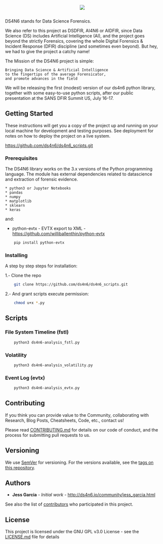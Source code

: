 <!-- PROJECT LOGO -->

<p align="center">
  <a href="https://ds4n6.io">
    <img src="http://ds4n6.io/images/DS4N6.jpg">
  </a>

<div>
    <a href="https://twitter.com/ds4n6_io"><span class="fa fa-twitter"></span></a>
    <a href="https://www.youtube.com/channel/UC8G86XMS_b4T_hlAP4Puryg/"><span class="fa fa-youtube"></span></a>
    <a href="mailto:ds4n6@one-esecurity.com"><span class="fa fa-envelope"></span></a>
</div>
</p>

<a href="http://ds4n6.io" title=""><img src="http://ds4n6.io/images/logo-s.png" alt="" /></a>

DS4N6 stands for Data Science Forensics.

We also refer to this project as DSDFIR, AI4N6 or AIDFIR, since Data Science (DS) includes Artificial Intelligence (AI), and the project goes beyond the strictly Forensics, covering the whole Digital Forensics & Incident Response (DFIR) discipline (and sometimes even beyond). But hey, we had to give the project a catchy name!

The Mission of the DS4N6 project is simple: 
```
Bringing Data Science & Artificial Intelligence
to the fingertips of the average Forensicator,
and promote advances in the field
```
We will be releasing the first (modest) version of our ds4n6 python library, together with some easy-to-use python scripts, after our public presentation at the SANS DFIR Summit US, July 16-17. 

## Getting Started

These instructions will get you a copy of the project up and running on your local machine for development and testing purposes. See deployment for notes on how to deploy the project on a live system.

https://github.com/ds4n6/ds4n6_scripts.git

### Prerequisites

The DS4N6 library works on the 3.x versions of the Python programming language. The module has external dependencies related to datascience and extraction of forensic evidence.

```
* python3 or Jupyter Notebooks
* pandas
* numpy
* matplotlib
* sklearn
* keras
```
and:
* python-evtx - EVTX export to XML - https://github.com/williballenthin/python-evtx 
```sh
    pip install python-evtx
```

### Installing

A step by step steps for installation:

1.- Clone the repo

```sh
    git clone https://github.com/ds4n6/ds4n6_scripts.git
```

2.- And grant scripts execute permission:

```sh
    chmod u+x *.py
```


## Scripts

### File System Timeline (fstl)
```sh        
    python3 ds4n6-analysis_fstl.py
```
### Volatility
```sh
    python3 ds4n6-analysis_volatility.py
```
### Event Log (evtx)
```sh
    python3 ds4n6-analysis_evtx.py
```
## Contributing

If you think you can provide value to the Community, collaborating with Research, Blog Posts, Cheatsheets, Code, etc., contact us! 

Please read [CONTRIBUTING.md](https://gist.github.com/PurpleBooth/b24679402957c63ec426) for details on our code of conduct, and the process for submitting pull requests to us.

## Versioning

We use [SemVer](http://semver.org/) for versioning. For the versions available, see the [tags on this repository](https://github.com/your/project/tags). 

## Authors

* **Jess Garcia** - *Initial work* - http://ds4n6.io/community/jess_garcia.html

See also the list of [contributors](http://ds4n6.io/community.html) who participated in this project.

## License

This project is licensed under the GNU GPL v3.0  License - see the [LICENSE.md](LICENSE.md) file for details
